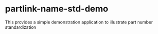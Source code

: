 partlink-name-std-demo
======================

This provides a simple demonstration application to illustrate part number standardization
